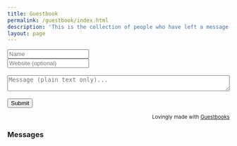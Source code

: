 ```yaml
---
title: Guestbook
permalink: /guestbook/index.html
description: 'This is the collection of people who have left a message on my guestbook. Feel free to leave a message!'
layout: page
---
```


<script async src="https://guestbooks.meadow.cafe/resources/js/embed_script/222/script.js"></script> 
<div id="guestbooks___guestbook-form-container">
    <form id="guestbooks___guestbook-form" action="https://guestbooks.meadow.cafe/guestbook/222/submit" method="post">
        <div class="guestbooks___input-container">
            <input placeholder="Name" type="text" id="name" name="name" required>
        </div>
        <div class="guestbooks___input-container">
            <input placeholder="Website (optional)" type="url" id="website" name="website">
        </div>
        <div id="guestbooks___challenge-answer-container"></div>  
        <br/>
        <div class="guestbooks___input-container">
            <textarea placeholder="Message (plain text only)..." id="text" name="text" style="width: 100%; box-sizing: border-box; resize: vertical;" required></textarea>
        </div>
        <br/>
        <input type="submit" value="Submit">
        <div id="guestbooks___error-message"></div>  
    </form>
</div>
<div id="guestbooks___guestbook-made-with" style="text-align: right; margin-top:1em;">
    <small>Lovingly made with <a target="_blank" href="https://guestbooks.meadow.cafe">Guestbooks</a></small>
</div>  

<h3 id="guestbooks___guestbook-messages-header">Messages</h3>
<div id="guestbooks___guestbook-messages-container"></div>